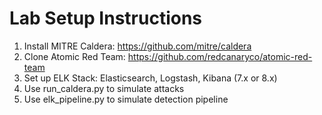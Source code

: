 # Lab Setup Instructions

1. Install MITRE Caldera: https://github.com/mitre/caldera
2. Clone Atomic Red Team: https://github.com/redcanaryco/atomic-red-team
3. Set up ELK Stack: Elasticsearch, Logstash, Kibana (7.x or 8.x)
4. Use run_caldera.py to simulate attacks
5. Use elk_pipeline.py to simulate detection pipeline